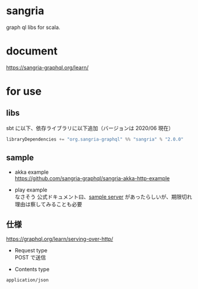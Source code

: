 # sangria

graph ql libs for scala.

# document  
https://sangria-graphql.org/learn/

# for use

## libs

 sbt に以下、依存ライブラリに以下追加（バージョンは 2020/06 現在）
 ```scala
libraryDependencies += "org.sangria-graphql" %% "sangria" % "2.0.0"
```

## sample

- akka example  
https://github.com/sangria-graphql/sangria-akka-http-example

- play example  
なさそう
公式ドキュメント曰、[sample server](http://try.sangria-graphql.org/)   があったらしいが、期限切れ  
理由は察してみることも必要

## 仕様

https://graphql.org/learn/serving-over-http/

- Request type  
POST で送信  

- Contents type  
```
application/json
```